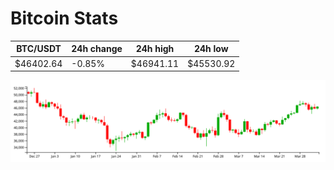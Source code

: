 # Bitcoin Stats

BTC/USDT|24h change|24h high|24h low|
|---|---|---|---|
|$46402.64|-0.85%|$46941.11|$45530.92|

<img src="./chart.svg">
